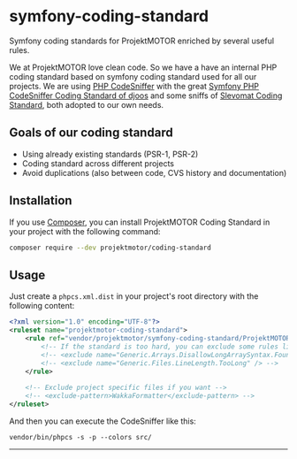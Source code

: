 # symfony-coding-standard
Symfony coding standards for ProjektMOTOR enriched by several useful rules.

We at ProjektMOTOR love clean code. So we have a have an internal PHP coding standard based on
symfony coding standard 
used for all our projects. We are using [PHP CodeSniffer][1] with the great [Symfony PHP CodeSniffer Coding Standard
 of djoos][2] and some sniffs of [Slevomat Coding Standard][3], both adopted to our own needs.

## Goals of our coding standard

* Using already existing standards (PSR-1, PSR-2)
* Coding standard across different projects
* Avoid duplications (also between code, CVS history and documentation)

## Installation

If you use [Composer][4], you can install ProjektMOTOR Coding Standard in your project with the following
command:

```BASH
composer require --dev projektmotor/coding-standard
```

## Usage

Just create a `phpcs.xml.dist` in your project's root directory with the following content:

```xml
<?xml version="1.0" encoding="UTF-8"?>
<ruleset name="projektmotor-coding-standard">
    <rule ref="vendor/projektmotor/symfony-coding-standard/ProjektMOTORCodingStandard/ruleset.xml">
        <!-- If the standard is too hard, you can exclude some rules like this: -->
        <!-- <exclude name="Generic.Arrays.DisallowLongArraySyntax.Found" /> -->
        <!-- <exclude name="Generic.Files.LineLength.TooLong" /> -->
    </rule>
    
    <!-- Exclude project specific files if you want -->
    <!-- <exclude-pattern>WakkaFormatter</exclude-pattern> -->
</ruleset>
```

And then you can execute the CodeSniffer like this:

    vendor/bin/phpcs -s -p --colors src/


---
[1]: https://github.com/squizlabs/PHP_CodeSniffer#readme
[2]: https://github.com/djoos/Symfony-coding-standard
[3]: https://github.com/slevomat/coding-standard
[4]: https://getcomposer.org/
